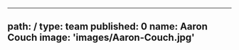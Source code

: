 ---
path: /
type: team
published: 0
name: Aaron Couch
image: 'images/Aaron-Couch.jpg'
-------------------------------
